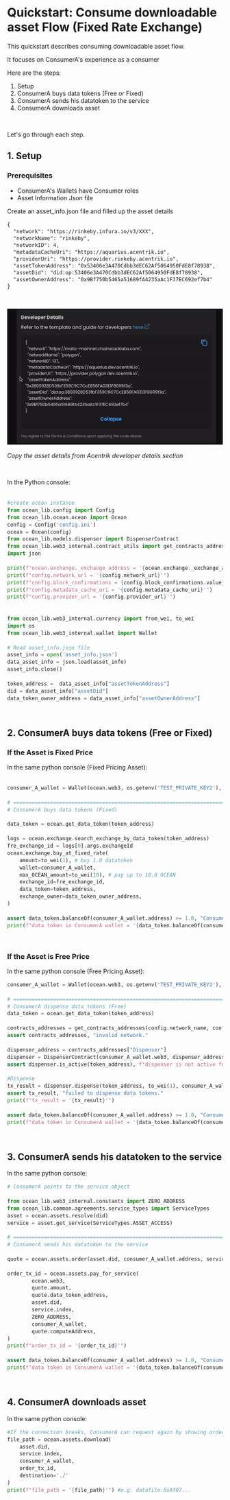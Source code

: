 # Quickstart: Consume downloadable asset Flow (Fixed Rate Exchange)

This quickstart describes consuming downloadable asset flow.

It focuses on ConsumerA's experience as a consumer

Here are the steps:

1.  Setup
2.  ConsumerA buys data tokens (Free or Fixed)
3.  ConsumerA sends his datatoken to the service
4.  ConsumerA downloads asset

<br />

Let's go through each step.

## 1. Setup

### Prerequisites

- ConsumerA's Wallets have Consumer roles
- Asset Information Json file

Create an asset_info.json file and filled up the asset details

```
{
  "network": "https://rinkeby.infura.io/v3/XXX",
  "networkName": "rinkeby",
  "networkID": 4,
  "metadataCacheUri": "https://aquarius.acentrik.io",
  "providerUri": "https://provider.rinkeby.acentrik.io",
  "assetTokenAddress": "0x53406e3A470Cdbb3dEC62Af5064950FdE8f78938",
  "assetDid": "did:op:53406e3A470Cdbb3dEC62Af5064950FdE8f78938",
  "assetOwnerAddress": "0x9Bf750b5465a51689fA4235aAc1F37EC692ef7b4"
}
```

<br />

![Copy info clipboard](./copy_info_clipboard.gif)

<em>Copy the asset details from Acentrik developer details section</em>

<br />

In the Python console:

```python

#create ocean instance
from ocean_lib.config import Config
from ocean_lib.ocean.ocean import Ocean
config = Config('config.ini')
ocean = Ocean(config)
from ocean_lib.models.dispenser import DispenserContract
from ocean_lib.web3_internal.contract_utils import get_contracts_addresses
import json

print(f"ocean.exchange._exchange_address = '{ocean.exchange._exchange_address}'")
print(f"config.network_url = '{config.network_url}'")
print(f"config.block_confirmations = {config.block_confirmations.value}")
print(f"config.metadata_cache_uri = '{config.metadata_cache_uri}'")
print(f"config.provider_url = '{config.provider_url}'")


from ocean_lib.web3_internal.currency import from_wei, to_wei
import os
from ocean_lib.web3_internal.wallet import Wallet

# Read asset_info.json file
asset_info = open('asset_info.json')
data_asset_info = json.load(asset_info)
asset_info.close()

token_address =  data_asset_info["assetTokenAddress"]
did = data_asset_info["assetDid"]
data_token_owner_address = data_asset_info["assetOwnerAddress"]
```

<br />

## 2. ConsumerA buys data tokens (Free or Fixed)

### If the Asset is Fixed Price

In the same python console (Fixed Pricing Asset):

```python

consumer_A_wallet = Wallet(ocean.web3, os.getenv('TEST_PRIVATE_KEY2'), config.block_confirmations,  config.transaction_timeout)

# ============================================================================================
# ConsumerA buys data tokens (Fixed)

data_token = ocean.get_data_token(token_address)

logs = ocean.exchange.search_exchange_by_data_token(token_address)
fre_exchange_id = logs[0].args.exchangeId
ocean.exchange.buy_at_fixed_rate(
    amount=to_wei(1), # buy 1.0 datatoken
    wallet=consumer_A_wallet,
    max_OCEAN_amount=to_wei(10), # pay up to 10.0 OCEAN
    exchange_id=fre_exchange_id,
    data_token=token_address,
    exchange_owner=data_token_owner_address,
)

assert data_token.balanceOf(consumer_A_wallet.address) >= 1.0, "ConsumerA didn't get 1.0 datatokens"
print(f"data token in ConsumerA wallet = '{data_token.balanceOf(consumer_A_wallet.address)}'")
```

<br />

### If the Asset is Free Price

In the same python console (Free Pricing Asset):

```python
consumer_A_wallet = Wallet(ocean.web3, os.getenv('TEST_PRIVATE_KEY2'), config.block_confirmations,  config.transaction_timeout)

# ============================================================================================
# ConsumerA dispense data tokens (Free)
data_token = ocean.get_data_token(token_address)

contracts_addresses = get_contracts_addresses(config.network_name, config.address_file)
assert contracts_addresses, "invalid network."

dispenser_address = contracts_addresses["Dispenser"]
dispenser = DispenserContract(consumer_A_wallet.web3, dispenser_address)
assert dispenser.is_active(token_address), f"dispenser is not active for {token_address} data token. It its not free priced. "

#Dispense
tx_result = dispenser.dispense(token_address, to_wei(1), consumer_A_wallet)
assert tx_result, "failed to dispense data tokens."
print(f"tx_result = '{tx_result}'")

assert data_token.balanceOf(consumer_A_wallet.address) >= 1.0, "ConsumerA didn't get 1.0 datatokens"
print(f"data token in ConsumerA wallet = '{data_token.balanceOf(consumer_A_wallet.address)}'")

```

<br />

## 3. ConsumerA sends his datatoken to the service

In the same python console:

```python
# ConsumerA points to the service object

from ocean_lib.web3_internal.constants import ZERO_ADDRESS
from ocean_lib.common.agreements.service_types import ServiceTypes
asset = ocean.assets.resolve(did)
service = asset.get_service(ServiceTypes.ASSET_ACCESS)

# ============================================================================================
# ConsumerA sends his datatoken to the service

quote = ocean.assets.order(asset.did, consumer_A_wallet.address, service_index=service.index)

order_tx_id = ocean.assets.pay_for_service(
        ocean.web3,
        quote.amount,
        quote.data_token_address,
        asset.did,
        service.index,
        ZERO_ADDRESS,
        consumer_A_wallet,
        quote.computeAddress,
)
print(f"order_tx_id = '{order_tx_id}'")

assert data_token.balanceOf(consumer_A_wallet.address) >= 1.0, "ConsumerA didn't get 1.0 datatokens"
print(f"data token in ConsumerA wallet = '{data_token.balanceOf(consumer_A_wallet.address)}'")
```

<br />

## 4. ConsumerA downloads asset

In the same python console:

```python
#If the connection breaks, ConsumerA can request again by showing order_tx_id.
file_path = ocean.assets.download(
    asset.did,
    service.index,
    consumer_A_wallet,
    order_tx_id,
    destination='./'
)
print(f"file_path = '{file_path}'") #e.g. datafile.0xAf07...
```
